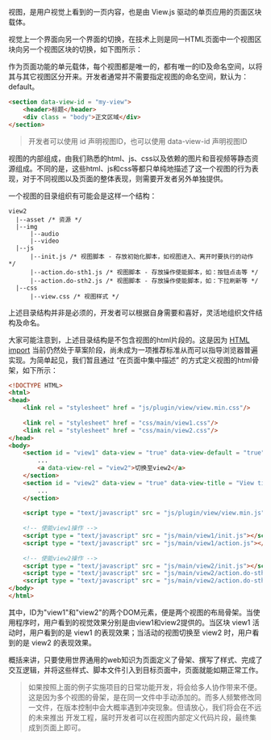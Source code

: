 视图，是用户视觉上看到的一页内容，也是由 View.js 驱动的单页应用的页面区块载体。

视觉上一个界面向另一个界面的切换，在技术上则是同一HTML页面中一个视图区块向另一个视图区块的切换，如下图所示：

作为页面功能的单元载体，每个视图都是唯一的，都有唯一的ID及命名空间，以将其与其它视图区分开来。开发者通常并不需要指定视图的命名空间，默认为：default。

```html
<section data-view-id = "my-view">
    <header>标题</header>
    <div class = "body">正文区域</div>
</section>
```
>开发者可以使用 id 声明视图ID，也可以使用 data-view-id 声明视图ID

视图的内部组成，由我们熟悉的html、js、css以及依赖的图片和音视频等静态资源组成。不同的是，这些html、js和css等都只单纯地描述了这一个视图的行为表现，对于不同视图以及页面的整体表现，则需要开发者另外单独提供。

一个视图的目录组织有可能会是这样一个结构：

```
view2
  |--asset /* 资源 */
  |--img
      |--audio
      |--video
  |--js
      |--init.js /* 视图脚本 - 存放初始化脚本，如视图进入、离开时要执行的动作 */
      |--action.do-sth1.js /* 视图脚本 - 存放操作使能脚本，如：按钮点击等 */
      |--action.do-sth2.js /* 视图脚本 - 存放操作使能脚本，如：下拉刷新等 */
  |--css
      |--view.css /* 视图样式 */
```

上述目录结构并非是必须的，开发者可以根据自身需要和喜好，灵活地组织文件结构及命名。

大家可能注意到，上述目录结构是不包含视图的html片段的。这是因为 [HTML import](https://w3c.github.io/webcomponents/spec/imports/) 当前仍然处于草案阶段，尚未成为一项推荐标准从而可以指导浏览器普遍实现。为简单起见，我们暂且通过 “在页面中集中描述” 的方式定义视图的html骨架，如下所示：

```html
<!DOCTYPE HTML>
<html>
<head>
    <link rel = "stylesheet" href = "js/plugin/view/view.min.css"/>
 
    <link rel = "stylesheet" href = "css/main/view1.css"/>
    <link rel = "stylesheet" href = "css/main/view2.css"/>
</head>
<body>
    <section id = "view1" data-view = "true" data-view-default = "true" data-view-title="View title 1">
        ...
        <a data-view-rel = "view2">切换至view2</a>
    </section>
    <section id = "view2" data-view = "true" data-view-title = "View title 2">
        ...
    </section>
 
    <script type = "text/javascript" src = "js/plugin/view/view.min.js"></script>
 
    <!-- 使能view1操作 -->
    <script type = "text/javascript" src = "js/main/view1/init.js"></script>
    <script type = "text/javascript" src = "js/main/view1/action.js"></script>
 
    <!-- 使能view2操作 -->
    <script type = "text/javascript" src = "js/main/view2/init.js"></script>
    <script type = "text/javascript" src = "js/main/view2/action.do-sth1.js"></script>
    <script type = "text/javascript" src = "js/main/view2/action.do-sth2.js"></script>
</body>
</html>
```

其中，ID为"view1"和"view2"的两个DOM元素，便是两个视图的布局骨架。当使用程序时，用户看到的视觉效果分别是由view1和view2提供的。当区块 view1 活动时，用户看到的是 view1 的表现效果；当活动的视图切换至 view2 时，用户看到的是 view2 的表现效果。

概括来讲，只要使用世界通用的web知识为页面定义了骨架、撰写了样式、完成了交互逻辑，并将这些样式、脚本文件引入到目标页面中，页面就能如期正常工作。

>如果按照上面的例子实施项目的日常功能开发，将会给多人协作带来不便。这是因为多个视图的骨架，是在同一文件中手动添加的。而多人频繁修改同一文件，在版本控制中会大概率遇到冲突现象。但请放心，我们将会在不远的未来推出 开发工程，届时开发者可以在视图内部定义代码片段，最终集成到页面上即可。

